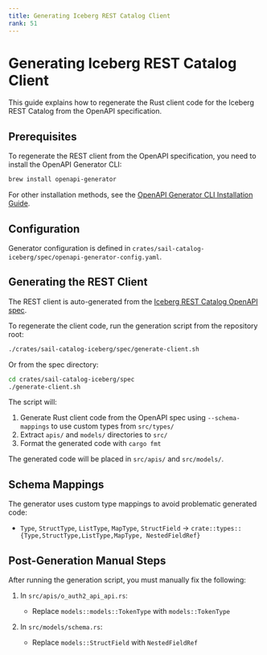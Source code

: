 ```yaml
---
title: Generating Iceberg REST Catalog Client
rank: 51
---
```


# Generating Iceberg REST Catalog Client

This guide explains how to regenerate the Rust client code for the Iceberg REST Catalog from the OpenAPI specification.

## Prerequisites

To regenerate the REST client from the OpenAPI specification, you need to install the OpenAPI Generator CLI:

```bash
brew install openapi-generator
```

For other installation methods, see the [OpenAPI Generator CLI Installation Guide](https://openapi-generator.tech/docs/installation/).

## Configuration

Generator configuration is defined in `crates/sail-catalog-iceberg/spec/openapi-generator-config.yaml`.

## Generating the REST Client

The REST client is auto-generated from the [Iceberg REST Catalog OpenAPI spec](https://github.com/lakehq/sail/blob/main/crates/sail-catalog-iceberg/spec/iceberg-rest-catalog.yaml).

To regenerate the client code, run the generation script from the repository root:

```bash
./crates/sail-catalog-iceberg/spec/generate-client.sh
```

Or from the spec directory:

```bash
cd crates/sail-catalog-iceberg/spec
./generate-client.sh
```

The script will:

1. Generate Rust client code from the OpenAPI spec using `--schema-mappings` to use custom types from `src/types/`
2. Extract `apis/` and `models/` directories to `src/`
3. Format the generated code with `cargo fmt`

The generated code will be placed in `src/apis/` and `src/models/`.

## Schema Mappings

The generator uses custom type mappings to avoid problematic generated code:

- `Type`, `StructType`, `ListType`, `MapType`, `StructField` → `crate::types::{Type,StructType,ListType,MapType, NestedFieldRef}`

## Post-Generation Manual Steps

After running the generation script, you must manually fix the following:

1. In `src/apis/o_auth2_api_api.rs`:

   - Replace `models::models::TokenType` with `models::TokenType`

2. In `src/models/schema.rs`:
   - Replace `models::StructField` with `NestedFieldRef`
